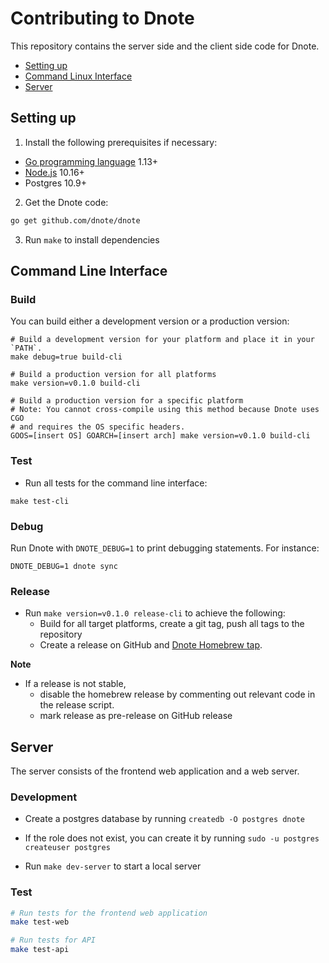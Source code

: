 # Contributing to Dnote

This repository contains the server side and the client side code for Dnote.

* [Setting up](#setting-up)
* [Command Linux Interface](#command-line-interface)
* [Server](#server)

## Setting up

1. Install the following prerequisites if necessary:

* [Go programming language](https://golang.org/dl/) 1.13+
* [Node.js](https://nodejs.org/) 10.16+
* Postgres 10.9+

2. Get the Dnote code:

```sh
go get github.com/dnote/dnote
```

3. Run `make` to install dependencies

## Command Line Interface

### Build

You can build either a development version or a production version:

```
# Build a development version for your platform and place it in your `PATH`.
make debug=true build-cli

# Build a production version for all platforms
make version=v0.1.0 build-cli

# Build a production version for a specific platform
# Note: You cannot cross-compile using this method because Dnote uses CGO
# and requires the OS specific headers.
GOOS=[insert OS] GOARCH=[insert arch] make version=v0.1.0 build-cli
```

### Test

* Run all tests for the command line interface:

```
make test-cli
```

### Debug

Run Dnote with `DNOTE_DEBUG=1` to print debugging statements. For instance:

```
DNOTE_DEBUG=1 dnote sync
```

### Release

* Run `make version=v0.1.0 release-cli` to achieve the following:
  * Build for all target platforms, create a git tag, push all tags to the repository
  * Create a release on GitHub and [Dnote Homebrew tap](https://github.com/dnote/homebrew-dnote).

**Note**

- If a release is not stable,
  - disable the homebrew release by commenting out relevant code in the release script.
  - mark release as pre-release on GitHub release

## Server

The server consists of the frontend web application and a web server.

### Development

* Create a postgres database by running `createdb -O postgres dnote`
* If the role does not exist, you can create it by running `sudo -u postgres createuser postgres`

* Run `make dev-server` to start a local server

### Test

```bash
# Run tests for the frontend web application
make test-web

# Run tests for API
make test-api
```

